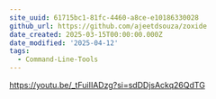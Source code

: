 ```yaml
---
site_uuid: 61715bc1-81fc-4460-a8ce-e10186330028
github_url: https://github.com/ajeetdsouza/zoxide
date_created: 2025-03-15T00:00:00.000Z
date_modified: '2025-04-12'
tags:
  - Command-Line-Tools
---
```










https://youtu.be/_tFuiIIADzg?si=sdDDjsAckq26QdTG